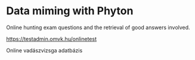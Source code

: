 # Data miming with Phyton
Online hunting exam questions and the retrieval of good answers involved.

https://testadmin.omvk.hu/onlinetest

Online vadászvizsga adatbázis


